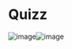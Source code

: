 # Quizz




![image](https://github.com/declick/Quizz-App/assets/36468501/c095bb04-6932-429a-985a-602f158b2fa8)![image](https://github.com/declick/Quizz-App/assets/36468501/9e5868db-e61f-4fba-9409-8e1936280fd8)





